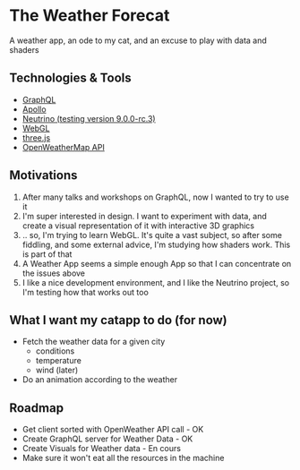 # The Weather Forecat

A weather app, an ode to my cat, and an excuse to play with data and shaders

## Technologies & Tools

- [GraphQL](https://graphql.org/)
- [Apollo](https://www.apollographql.com/docs/)
- [Neutrino (testing version 9.0.0-rc.3)](https://neutrinojs.org/)
- [WebGL](https://get.webgl.org/)
- [three.js](https://threejs.org/)
- [OpenWeatherMap API](https://openweathermap.org/current)

## Motivations

1. After many talks and workshops on GraphQL, now I wanted to try to use it
2. I'm super interested in design. I want to experiment with data, and create a visual representation of it with interactive 3D graphics
3. .. so, I'm trying to learn WebGL. It's quite a vast subject, so after some fiddling, and some external advice, I'm studying how shaders work. This is part of that
4. A Weather App seems a simple enough App so that I can concentrate on the issues above
5. I like a nice development environment, and I like the Neutrino project, so I'm testing how that works out too

## What I want my catapp to do (for now)

- Fetch the weather data for a given city
  - conditions
  - temperature
  - wind (later)
- Do an animation according to the weather

## Roadmap

- Get client sorted with OpenWeather API call - OK
- Create GraphQL server for Weather Data - OK
- Create Visuals for Weather data - En cours
- Make sure it won't eat all the resources in the machine
